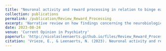 ```yaml
---
title: "Neuronal activity and reward processing in relation to binge eating"
collection: publications
permalink: /publication/Review_Reward_Processing
excerpt: 'Narrative review on how findings concerning the neurobiological reward system in binge eating are related to changes in reward processing.'
date: 2023-08-24
venue: 'Current Opinion in Psychiatry'
paperurl: 'http://nicolasleenaerts.github.io/files/Review_Reward_Processing.pdf'
citation: 'Vrieze, E., & Leenaerts, N. (2023). Neuronal activity and reward processing in relation to binge eating. Current opinion in psychiatry, 36(6), 443–448. https://doi.org/10.1097/YCO.0000000000000895'
---
```

